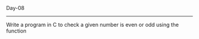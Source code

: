 <head>Day-08</head>
<hr>
<body>Write a program in C to check a given number is even or odd using the function</body>